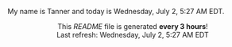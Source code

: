 My name is Tanner and today is Wednesday, July 2, 5:27 AM EDT.

<p align="center">This <i>README</i> file is generated <b>every 3 hours</b>!</br>Last refresh: Wednesday, July 2, 5:27 AM EDT<br /></p>
